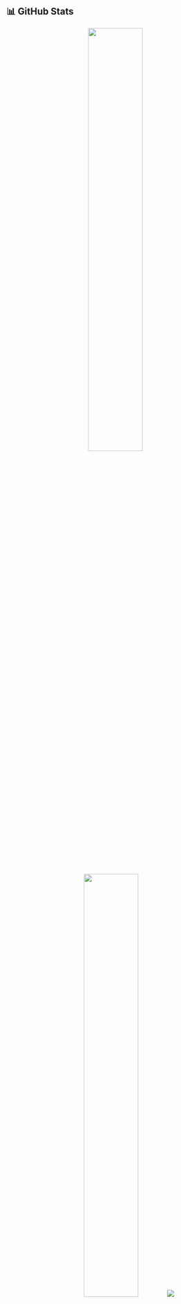 ## 📊 GitHub Stats

<p align="center">
  <img height="50%" width="auto" src ="https://github-readme-stats.vercel.app/api?username=bodaue&show_icons=true&count_private=true&theme=vue-dark&hide_border=true&bg_color=00000000">
  <img height="50%" width="auto" src ="https://github-readme-stats.vercel.app/api/top-langs/?username=bodaue&layout=compact&hide_border=true&theme=vue-dark&bg_color=00000000&langs_count=6">
  <img src ="https://github-readme-streak-stats.herokuapp.com?user=bodaue&theme=vue-dark&background=00000000&hide_border=true">
</p>

![bodaue's github activity graph](https://github-readme-activity-graph.vercel.app/graph?username=bodaue&theme=vue&bg_color=00000000&hide_border=true)

## 🧰 Tech Stack

<p align="center">
  <a href="#"><img src="https://img.shields.io/badge/Python-3776AB?style=for-the-badge&logo=python&logoColor=white" alt="Python"></a>
  <a href="#"><img src="https://img.shields.io/badge/FastAPI-009688?style=for-the-badge&logo=fastapi&logoColor=white" alt="FastAPI"></a>
  <a href="#"><img src="https://img.shields.io/badge/Django-092E20?style=for-the-badge&logo=django&logoColor=white" alt="Django"></a>
  <a href="#"><img src="https://img.shields.io/badge/PostgreSQL-316192?style=for-the-badge&logo=postgresql&logoColor=white" alt="PostgreSQL"></a>
  <a href="#"><img src="https://img.shields.io/badge/MongoDB-4EA94B?style=for-the-badge&logo=mongodb&logoColor=white" alt="MongoDB"></a>
  <a href="#"><img src="https://img.shields.io/badge/Redis-DC382D?style=for-the-badge&logo=redis&logoColor=white" alt="Redis"></a>
  <a href="#"><img src="https://img.shields.io/badge/RabbitMQ-FF6600?style=for-the-badge&logo=rabbitmq&logoColor=white" alt="RabbitMQ"></a>
  <a href="#"><img src="https://img.shields.io/badge/Docker-2496ED?style=for-the-badge&logo=docker&logoColor=white" alt="Docker"></a>
  <a href="#"><img src="https://img.shields.io/badge/Nginx-009639?style=for-the-badge&logo=nginx&logoColor=white" alt="Nginx"></a>
  <a href="#"><img src="https://img.shields.io/badge/Git-F05032?style=for-the-badge&logo=git&logoColor=white" alt="Git"></a>
  <a href="#"><img src="https://img.shields.io/badge/Elasticsearch-005571?style=for-the-badge&logo=elasticsearch&logoColor=white" alt="Elasticsearch"></a>
  <a href="#"><img src="https://img.shields.io/badge/SQLAlchemy-78929A?style=for-the-badge&logo=python&logoColor=white" alt="SQLAlchemy"></a>
  <a href="#"><img src="https://img.shields.io/badge/Linux-FCC624?style=for-the-badge&logo=linux&logoColor=black" alt="Linux"></a>
  <a href="#"><img src="https://img.shields.io/badge/CI/CD-2088FF?style=for-the-badge&logo=github-actions&logoColor=white" alt="CI/CD"></a>
</p>

<p align="center">
  <img src="https://komarev.com/ghpvc/?username=bodaue&label=Profile%20views&color=40b983&style=flat" alt="profile views" />
</p>
